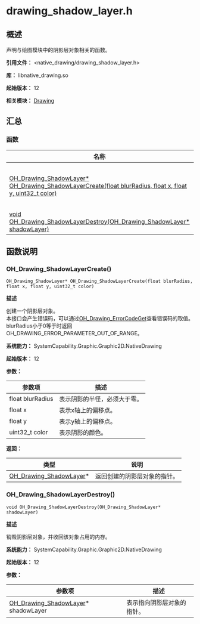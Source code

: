# drawing_shadow_layer.h

## 概述

声明与绘图模块中的阴影层对象相关的函数。

**引用文件：** <native_drawing/drawing_shadow_layer.h>

**库：** libnative_drawing.so

**起始版本：** 12

**相关模块：** [Drawing](capi-drawing.md)

## 汇总

### 函数

| 名称 | 描述 |
| -- | -- |
| [OH_Drawing_ShadowLayer* OH_Drawing_ShadowLayerCreate(float blurRadius, float x, float y, uint32_t color)](#oh_drawing_shadowlayercreate) | 创建一个阴影层对象。<br>本接口会产生错误码，可以通过[OH_Drawing_ErrorCodeGet](capi-drawing-error-code-h.md#oh_drawing_errorcodeget)查看错误码的取值。<br>blurRadius小于0等于时返回OH_DRAWING_ERROR_PARAMETER_OUT_OF_RANGE。 |
| [void OH_Drawing_ShadowLayerDestroy(OH_Drawing_ShadowLayer* shadowLayer)](#oh_drawing_shadowlayerdestroy) | 销毁阴影层对象，并收回该对象占用的内存。 |

## 函数说明

### OH_Drawing_ShadowLayerCreate()

```
OH_Drawing_ShadowLayer* OH_Drawing_ShadowLayerCreate(float blurRadius, float x, float y, uint32_t color)
```

**描述**

创建一个阴影层对象。<br>本接口会产生错误码，可以通过[OH_Drawing_ErrorCodeGet](capi-drawing-error-code-h.md#oh_drawing_errorcodeget)查看错误码的取值。<br>blurRadius小于0等于时返回OH_DRAWING_ERROR_PARAMETER_OUT_OF_RANGE。

**系统能力：** SystemCapability.Graphic.Graphic2D.NativeDrawing

**起始版本：** 12


**参数：**

| 参数项 | 描述 |
| -- | -- |
| float blurRadius | 表示阴影的半径，必须大于零。 |
| float x | 表示x轴上的偏移点。 |
| float y | 表示y轴上的偏移点。 |
| uint32_t color | 表示阴影的颜色。 |

**返回：**

| 类型 | 说明 |
| -- | -- |
| [OH_Drawing_ShadowLayer](capi-oh-drawing-shadowlayer.md)* | 返回创建的阴影层对象的指针。 |

### OH_Drawing_ShadowLayerDestroy()

```
void OH_Drawing_ShadowLayerDestroy(OH_Drawing_ShadowLayer* shadowLayer)
```

**描述**

销毁阴影层对象，并收回该对象占用的内存。

**系统能力：** SystemCapability.Graphic.Graphic2D.NativeDrawing

**起始版本：** 12


**参数：**

| 参数项 | 描述 |
| -- | -- |
| [OH_Drawing_ShadowLayer](capi-oh-drawing-shadowlayer.md)* shadowLayer | 表示指向阴影层对象的指针。 |


